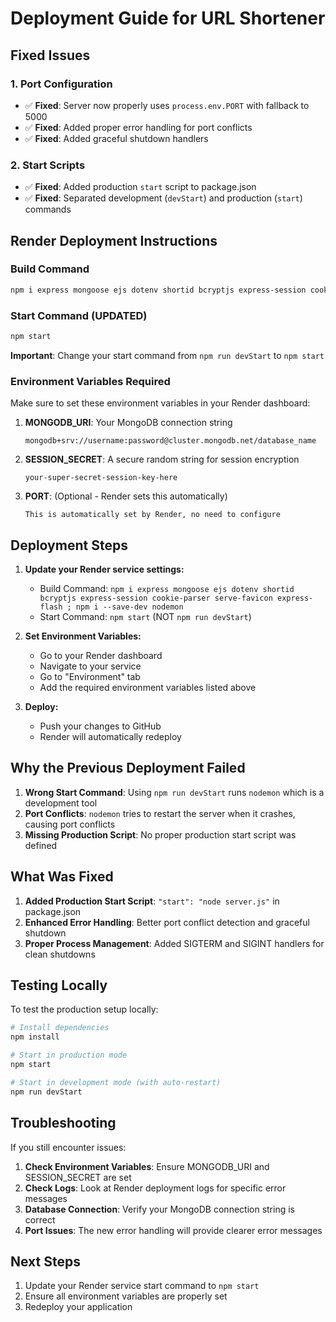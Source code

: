 # Deployment Guide for URL Shortener

## Fixed Issues

### 1. Port Configuration
- ✅ **Fixed**: Server now properly uses `process.env.PORT` with fallback to 5000
- ✅ **Fixed**: Added proper error handling for port conflicts
- ✅ **Fixed**: Added graceful shutdown handlers

### 2. Start Scripts
- ✅ **Fixed**: Added production `start` script to package.json
- ✅ **Fixed**: Separated development (`devStart`) and production (`start`) commands

## Render Deployment Instructions

### Build Command
```bash
npm i express mongoose ejs dotenv shortid bcryptjs express-session cookie-parser serve-favicon express-flash ; npm i --save-dev nodemon
```

### Start Command (UPDATED)
```bash
npm start
```

**Important**: Change your start command from `npm run devStart` to `npm start`

### Environment Variables Required
Make sure to set these environment variables in your Render dashboard:

1. **MONGODB_URI**: Your MongoDB connection string
   ```
   mongodb+srv://username:password@cluster.mongodb.net/database_name
   ```

2. **SESSION_SECRET**: A secure random string for session encryption
   ```
   your-super-secret-session-key-here
   ```

3. **PORT**: (Optional - Render sets this automatically)
   ```
   This is automatically set by Render, no need to configure
   ```

## Deployment Steps

1. **Update your Render service settings:**
   - Build Command: `npm i express mongoose ejs dotenv shortid bcryptjs express-session cookie-parser serve-favicon express-flash ; npm i --save-dev nodemon`
   - Start Command: `npm start` (NOT `npm run devStart`)

2. **Set Environment Variables:**
   - Go to your Render dashboard
   - Navigate to your service
   - Go to "Environment" tab
   - Add the required environment variables listed above

3. **Deploy:**
   - Push your changes to GitHub
   - Render will automatically redeploy

## Why the Previous Deployment Failed

1. **Wrong Start Command**: Using `npm run devStart` runs `nodemon` which is a development tool
2. **Port Conflicts**: `nodemon` tries to restart the server when it crashes, causing port conflicts
3. **Missing Production Script**: No proper production start script was defined

## What Was Fixed

1. **Added Production Start Script**: `"start": "node server.js"` in package.json
2. **Enhanced Error Handling**: Better port conflict detection and graceful shutdown
3. **Proper Process Management**: Added SIGTERM and SIGINT handlers for clean shutdowns

## Testing Locally

To test the production setup locally:

```bash
# Install dependencies
npm install

# Start in production mode
npm start

# Start in development mode (with auto-restart)
npm run devStart
```

## Troubleshooting

If you still encounter issues:

1. **Check Environment Variables**: Ensure MONGODB_URI and SESSION_SECRET are set
2. **Check Logs**: Look at Render deployment logs for specific error messages
3. **Database Connection**: Verify your MongoDB connection string is correct
4. **Port Issues**: The new error handling will provide clearer error messages

## Next Steps

1. Update your Render service start command to `npm start`
2. Ensure all environment variables are properly set
3. Redeploy your application
